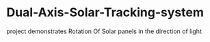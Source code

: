 # Dual-Axis-Solar-Tracking-system
project demonstrates Rotation Of Solar panels in the direction of light
